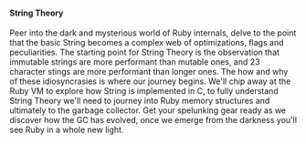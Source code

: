 #### String Theory ####

Peer into the dark and mysterious world of Ruby internals, delve to
the point that the basic String becomes a complex web of
optimizations, flags and peculiarities. The starting point for String
Theory is the observation that immutable strings are more performant
than mutable ones, and 23 character stings are more performant than
longer ones. The how and why of these idiosyncrasies is where our
journey begins. We'll chip away at the Ruby VM to explore how String
is implemented in C, to fully understand String Theory we'll need to
journey into Ruby memory structures and ultimately to the garbage
collector. Get your spelunking gear ready as we discover how the GC
has evolved, once we emerge from the darkness you'll see Ruby in a
whole new light.
